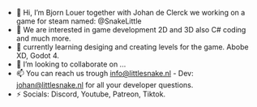 - 👋 Hi, I’m Bjorn Louer together with Johan de Clerck we working on a game for steam named: @SnakeLittle
- 👀 We are interested in game development 2D and 3D also C# coding and much more.
- 🌱 currently learning desiging and creating levels for the game. Abobe XD, Godot 4.
- 💞️ I’m looking to collaborate on ...
- 📫 You can reach us trough info@littlesnake.nl - Dev: johan@littlesnake.nl for all your developer questions. 
- ⚡ Socials: Discord, Youtube, Patreon, Tiktok.

<!---
SnakeLittle/SnakeLittle is a ✨ special ✨ repository because its `README.md` (this file) appears on your GitHub profile.
You can click the Preview link to take a look at your changes.
--->
